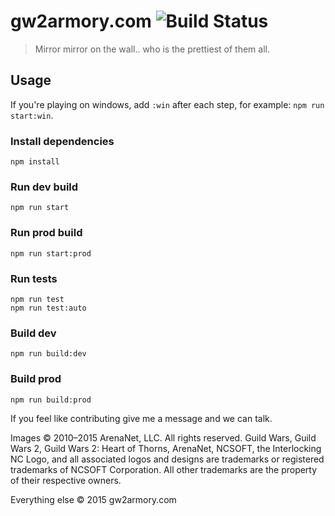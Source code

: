 # gw2armory.com ![Build Status](https://travis-ci.org/madou/gw2armory.com.svg)

> Mirror mirror on the wall.. who is the prettiest of them all.

## Usage

If you're playing on windows, add `:win` after each step, for example: `npm run start:win`.

### Install dependencies
```
npm install
```

### Run dev build
```
npm run start
```

### Run prod build
```
npm run start:prod
```

### Run tests
```
npm run test
npm run test:auto
```

### Build dev
```
npm run build:dev
```

### Build prod
```
npm run build:prod
```

If you feel like contributing give me a message and we can talk.

Images © 2010–2015 ArenaNet, LLC. All rights reserved. Guild Wars, Guild Wars 2, Guild Wars 2: Heart of Thorns, ArenaNet, NCSOFT, the Interlocking NC Logo, and all associated logos and designs are trademarks or registered trademarks of NCSOFT Corporation. All other trademarks are the property of their respective owners.

Everything else © 2015 gw2armory.com
